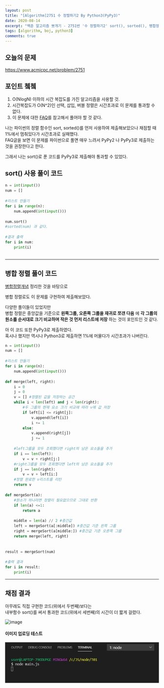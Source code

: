 ```yaml
---
layout: post
title: "[Algorithm]2751 수 정렬하기2 By Python3(PyPy3)"
date: 2020-08-14
excerpt: "백준 알고리즘 뽀개기 - 2751번 '수 정렬하기2' sort(), sorted(), 병합정렬까지 사용하여 구현해보자."
tags: [algorithm, boj, python3]
comments: true
---
```

## 오늘의 문제
<https://www.acmicpc.net/problem/2751>

## 포인트 쳌쳌
1. O(NlogN) 이하의 시간 복잡도를 가진 알고리즘을 사용할 것.
2. 시간복잡도가 O(N^2)인 선택, 삽입, 버블 정렬은 시간초과로 이 문제를 통과할 수 없다.
3. 이 문제에 대한 [FAQ](https://www.acmicpc.net/board/view/31887)를 참고해서 풀어야 할 것 같다.

나는 파이썬의 정렬 함수인 sort, sorted()를 먼저 사용하여 제출해보았으나 채점할 때 1%에서 멈춰있다가 시간초과로 실패했다.    
FAQ글을 보면 이 문제를 파이썬으로 풀면 매우 느려서 PyPy2 나 PyPy3로 제출하는 것을 권장한다고 한다.  

그래서 나는 sort()로 푼 코드를 PyPy3로 제출해야 통과할 수 있었다.

## sort() 사용 풀이 코드 
```python
n = int(input())
num = []

#리스트 만들기
for i in range(n):
    num.append(int(input()))

num.sort()
#sorted(num) 과 같다.

#결과 출력
for i in num:
    print(i)
    

```

---

## 병합 정렬 풀이 코드
[병합정렬개념](https://subingim.github.io/Sort-post-4) 정리한 것을 바탕으로  

병합 정렬로도 이 문제를 구현하여 제출해보았다.     

다양한 풀이들이 있었지만  
병합 정렬은 중앙값을 기준으로 __왼쪽그룹, 오른쪽 그룹을 재귀로 쪼갠 다음__ 에 __각 그룹의 원소를 순서대로 크기 비교하며 작은 것 먼저 리스트에 저장__ 하는 것이 포인트인 것 같다.


아 이 코드 또한 PyPy3로 제출하였다.  
혹시나 했지만 역시나 Python3로 제출하면 1%에 머물다가 시간초과가 나버린다.

```python
n = int(input())
num = []

#리스트 만들기
for i in range(n):
    num.append(int(input()))

def merge(left, right):
    i = 0
    j = 0
    v = [] #정렬된 값을 저장하는 공간
    while i < len(left) and j < len(right):
        #두 그룹의 현재 요소 크기 비교에 따라 v에 값 저장
        if left[i] <= right[j]:
            v.append(left[i]) 
            i += 1
        else:
            v.append(right[j])
            j += 1

    #left그룹을 모두 조회했다면 right의 남은 요소들을 추가
    if i == len(left):
        v = v + right[j:]
    #right그룹을 모두 조회했다면 left의 남은 요소들을 추가
    if j == len(right):
        v = v + left[i:]
    #정렬 완료한 v리스트를 리턴
    return v

def mergeSort(a):
    #원소가 하나라면 정렬이 필요없으므로 그대로 반환
    if len(a) <=1:
        return a
    
    middle = len(a) // 2 #중간값
    left = mergeSort(a[:middle]) #중간값 기준 왼쪽 그룹
    right = mergeSort(a[middle:]) #중간값 기준 오른쪽 그룹
    return merge(left, right)


result = mergeSort(num)

#출력 결과
for i in result:
    print(i)

```

---

## 채점 결과

아무래도 직접 구현한 코드(위에서 두번째)보다는  
내부함수 sort()를 써서 통과한 코드(위에서 세번째)의 시간이 더 짧게 걸렸다. 

![image](https://user-images.githubusercontent.com/41335539/90230654-d592ac80-de54-11ea-8cf3-204d07c46b5f.png)

#### 이미지 업로딩 테스트
![image](_posts\post_images\T01_1.JPG)
